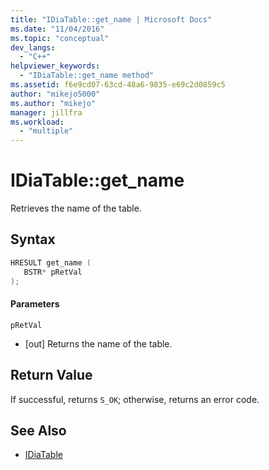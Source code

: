 ```yaml
---
title: "IDiaTable::get_name | Microsoft Docs"
ms.date: "11/04/2016"
ms.topic: "conceptual"
dev_langs:
  - "C++"
helpviewer_keywords:
  - "IDiaTable::get_name method"
ms.assetid: f6e9cd07-63cd-48a6-9835-e69c2d0859c5
author: "mikejo5000"
ms.author: "mikejo"
manager: jillfra
ms.workload:
  - "multiple"
---
```

# IDiaTable::get_name
Retrieves the name of the table.

## Syntax

```C++
HRESULT get_name ( 
   BSTR* pRetVal
);
```

#### Parameters
 `pRetVal`
- [out] Returns the name of the table.

## Return Value
 If successful, returns `S_OK`; otherwise, returns an error code.

## See Also
- [IDiaTable](../../debugger/debug-interface-access/idiatable.md)
